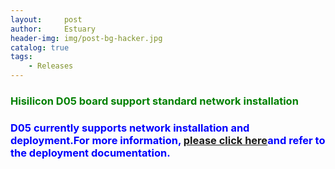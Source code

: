```yaml
---
layout:     post
author:     Estuary
header-img: img/post-bg-hacker.jpg
catalog: true
tags:
    - Releases
---
```


<h3><span style="color: #008000;"><strong>Hisilicon D05 board support standard network installation </strong></span></h3>
<h3><span style="color: #0000ff;"><strong>D05 currently supports network installation and deployment.For more information, <a href="https://github.com/open-estuary/estuary/blob/master/doc/Deploy_Manual.4All.md">please click here</a>and refer to the deployment documentation.</strong></span></h3>
</tr>
